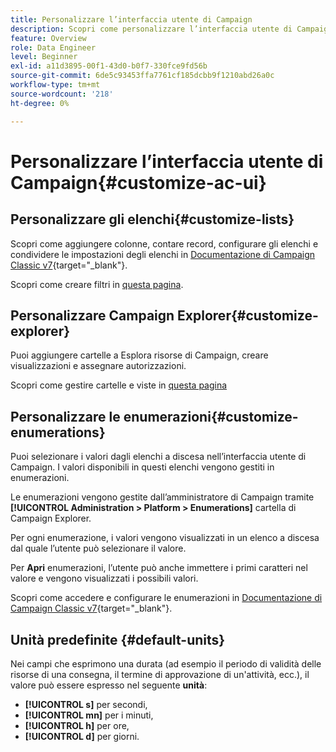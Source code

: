 ```yaml
---
title: Personalizzare l’interfaccia utente di Campaign
description: Scopri come personalizzare l’interfaccia utente di Campaign
feature: Overview
role: Data Engineer
level: Beginner
exl-id: a11d3895-00f1-43d0-b0f7-330fce9fd56b
source-git-commit: 6de5c93453ffa7761cf185dcbb9f1210abd26a0c
workflow-type: tm+mt
source-wordcount: '218'
ht-degree: 0%

---
```


# Personalizzare l’interfaccia utente di Campaign{#customize-ac-ui}

## Personalizzare gli elenchi{#customize-lists}

Scopri come aggiungere colonne, contare record, configurare gli elenchi e condividere le impostazioni degli elenchi in [Documentazione di Campaign Classic v7](https://experienceleague.adobe.com/docs/campaign-classic/using/getting-started/starting-with-adobe-campaign/campaign-workspace/adobe-campaign-ui-lists.html?lang=en){target=&quot;_blank&quot;}.

Scopri come creare filtri in [questa pagina](../audiences/create-filters.md).

## Personalizzare Campaign Explorer{#customize-explorer}

Puoi aggiungere cartelle a Esplora risorse di Campaign, creare visualizzazioni e assegnare autorizzazioni.

Scopri come gestire cartelle e viste in [questa pagina](../audiences/folders-and-views.md)


## Personalizzare le enumerazioni{#customize-enumerations}

Puoi selezionare i valori dagli elenchi a discesa nell’interfaccia utente di Campaign. I valori disponibili in questi elenchi vengono gestiti in enumerazioni.

Le enumerazioni vengono gestite dall’amministratore di Campaign tramite **[!UICONTROL Administration > Platform > Enumerations]** cartella di Campaign Explorer.

Per ogni enumerazione, i valori vengono visualizzati in un elenco a discesa dal quale l’utente può selezionare il valore.

Per **Apri** enumerazioni, l’utente può anche immettere i primi caratteri nel valore e vengono visualizzati i possibili valori.

Scopri come accedere e configurare le enumerazioni in [Documentazione di Campaign Classic v7](https://experienceleague.adobe.com/docs/campaign-classic/using/getting-started/administration-basics/managing-enumerations.html){target=&quot;_blank&quot;}.


## Unità predefinite {#default-units}

Nei campi che esprimono una durata (ad esempio il periodo di validità delle risorse di una consegna, il termine di approvazione di un&#39;attività, ecc.), il valore può essere espresso nel seguente **unità**:

* **[!UICONTROL s]** per secondi,
* **[!UICONTROL mn]** per i minuti,
* **[!UICONTROL h]** per ore,
* **[!UICONTROL d]** per giorni.
